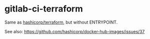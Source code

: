 # gitlab-ci-terraform

Same as [hashicorp/terraform](https://hub.docker.com/r/hashicorp/terraform), but
without ENTRYPOINT.

See also:
https://github.com/hashicorp/docker-hub-images/issues/37

